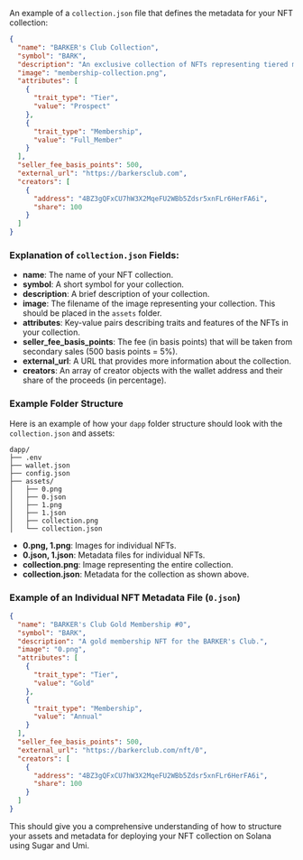An example of a `collection.json` file that defines the metadata for your NFT collection:

```json
{
  "name": "BARKER's Club Collection",
  "symbol": "BARK",
  "description": "An exclusive collection of NFTs representing tiered memberships in the BARKER's Club. Each NFT grants access to unique benefits and community features within the BARK Protocol ecosystem.",
  "image": "membership-collection.png",
  "attributes": [
    {
      "trait_type": "Tier",
      "value": "Prospect"
    },
    {
      "trait_type": "Membership",
      "value": "Full_Member"
    }
  ],
  "seller_fee_basis_points": 500,
  "external_url": "https://barkersclub.com",
  "creators": [
    {
      "address": "4BZ3gQFxCU7hW3X2MqeFU2WBb5Zdsr5xnFLr6HerFA6i",
      "share": 100
    }
  ]
}
```

### Explanation of `collection.json` Fields:

- **name**: The name of your NFT collection.
- **symbol**: A short symbol for your collection.
- **description**: A brief description of your collection.
- **image**: The filename of the image representing your collection. This should be placed in the `assets` folder.
- **attributes**: Key-value pairs describing traits and features of the NFTs in your collection.
- **seller_fee_basis_points**: The fee (in basis points) that will be taken from secondary sales (500 basis points = 5%).
- **external_url**: A URL that provides more information about the collection.
- **creators**: An array of creator objects with the wallet address and their share of the proceeds (in percentage).

### Example Folder Structure

Here is an example of how your `dapp` folder structure should look with the `collection.json` and assets:

```
dapp/
├── .env
├── wallet.json
├── config.json
├── assets/
│   ├── 0.png
│   ├── 0.json
│   ├── 1.png
│   ├── 1.json
│   ├── collection.png
│   └── collection.json
```

- **0.png, 1.png**: Images for individual NFTs.
- **0.json, 1.json**: Metadata files for individual NFTs.
- **collection.png**: Image representing the entire collection.
- **collection.json**: Metadata for the collection as shown above.

### Example of an Individual NFT Metadata File (`0.json`)

```json
{
  "name": "BARKER's Club Gold Membership #0",
  "symbol": "BARK",
  "description": "A gold membership NFT for the BARKER's Club.",
  "image": "0.png",
  "attributes": [
    {
      "trait_type": "Tier",
      "value": "Gold"
    },
    {
      "trait_type": "Membership",
      "value": "Annual"
    }
  ],
  "seller_fee_basis_points": 500,
  "external_url": "https://barkerclub.com/nft/0",
  "creators": [
    {
      "address": "4BZ3gQFxCU7hW3X2MqeFU2WBb5Zdsr5xnFLr6HerFA6i",
      "share": 100
    }
  ]
}
```

This should give you a comprehensive understanding of how to structure your assets and metadata for deploying your NFT collection on Solana using Sugar and Umi.